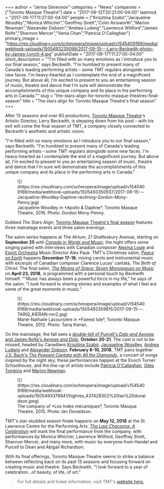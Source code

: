 +++
author = "Jenna Simeonov"
categories = "News"
companies = ["Toronto Masque Theatre"]
date = "2017-09-12T20:21:00-04:00"
lastmod = "2017-09-17T11:27:00-04:00"
people = ["Krisztina Szabó","Jacqueline Woodley","Monica Whicher","Geoffrey Sirett","Colin Ainsworth","Marion Newman","Alexander Dobson","Andrea Ludwig","Lawrence Wiliford","James Rolfe","Shannon Mercer","Vania Chan","Patricia O'Callaghan"]
primary_image = "https://res.cloudinary.com/schmopera/image/upload/v1545409169/media/webhook-uploads/1505493235099/2017-09-15---Larry-Beckwith-photo-by-James-Lynch-4.jpg"
publishDate = "2017-09-17T11:27:00-04:00"
short_description = "&quot;I&#039;m filled with so many emotions as I introduce you to our final season,&quot; says Beckwith. &quot;I&#039;m humbled to present many of Canada&#039;s leading performing artists – some TMT regulars alongside some new faces. I&#039;m heavy-hearted as I contemplate the end of a magnificent journey. But above all, I&#039;m excited to present to you an entertaining season of music, theatre and dance that I&#039;m sure will demonstrate the accomplishments of this unique company and its place in the performing arts in Canada.&quot;"
slug = "the-stars-align-for-toronto-masque-theatres-final-season"
title = "The stars align for Toronto Masque Theatre&#039;s final season"
+++

After 13 seasons and over 60 productions, [Toronto Masque Theatre](/scene/companies/toronto-masque-theatre/)'s Artistic Director, Larry Beckwith, is stepping down from his post - with his exit will come the final season of TMT, a company closely connected to Beckwith's aesthetic and artistic vision.

"I'm filled with so many emotions as I introduce you to our final season," says Beckwith. "I'm humbled to present many of Canada's leading performing artists – some TMT regulars alongside some new faces. I'm heavy-hearted as I contemplate the end of a magnificent journey. But above all, I'm excited to present to you an entertaining season of music, theatre and dance that I'm sure will demonstrate the accomplishments of this unique company and its place in the performing arts in Canada."

<figure data-type="image">
![](https://res.cloudinary.com/schmopera/image/upload/v1545409169/media/webhook-uploads/1505493350937/2017-09-15---Jacqueline-Woodley-Daphne-reclining-Gordon-Mony-Penny.jpg)
<figcaption>Jacqueline Woodley in *Apollo & Daphne*, Toronto Masque Theatre, 2016. Photo: Gordon Mony-Penny.</figcaption>
</figure>

Dubbed *The Stars Align*, [Toronto Masque Theatre's final season](http://www.torontomasquetheatre.com/node/24) features three mainstage events and three salon evenings.

The salon series happens at The Atrium, 21 Shaftesbury Avenue, starting on **September 25** with [*Canada in Words and Music*](http://torontomasquetheatre.com/node/68); the night offers some singing paired with interviews with Canadian composer [Alexina Louie](/talking-with-composers-alexina-louie/) and [Esprit Orchestra](/scene/people/esprit-orchestra/) Music Director Alex Pauk. TMT's Christmas salon, [*Peace on Earth*](http://torontomasquetheatre.com/node/69) happens **December 17-18**, mixing carols and instrumental music with excerpts of Canadian composer Clarence Lucas' cantata, *The Birth of Christ*. The final salon, [*The Means of Grace: Seven Monologues on Music*](http://torontomasquetheatre.com/node/70) on **April 23, 2018**, is programmed with a personal touch by Beckwith himself. ""Music has always been a powerful force in my life," he says of the salon. "I look forward to sharing stories and examples of what I feel are some of the great moments in music."

<figure data-type="image">
![](https://res.cloudinary.com/schmopera/image/upload/v1545409169/media/webhook-uploads/1505493359815/2017-09-15---TARIQ_KIERAN-mn2.jpg)
<figcaption>Marie-Nathalie Lacoursière in *Fairest Isle*, Toronto Masque Theatre, 2012. Photo: Tariq Kieran.</figcaption>
</figure>

On the mainstage, the fall sees a [double-bill of Purcell's *Dido and Aeneas* and James Rolfe's *Aeneas and Dido*](http://torontomasquetheatre.com/node/65), **October 20-21**. The cast is not to be missed, headed by Canadians [Krisztina Szabó](/scene/people/krisztina-szabo/), [Jacqueline Woodley](/scene/people/jacqueline-woodley/), [Andrea Ludwig](/scene/people/andrea-ludwig/) and [Alexander Dobson](/scene/people/alexander-dobson/). **February 8-10, 2018**, TMT pairs together [J.S. Bach's *The Peasant Cantata* with *All the Diamonds*](http://torontomasquetheatre.com/node/66), a concert of songs inspired by the night sky; these performances happen at the Enoch Turner Schoolhouse, and the line-up of artists include [Patricia O'Callaghan](/scene/people/patricia-ocallaghan/), [Giles Tomkins](/talking-with-singers-giles-tomkins/) and [Marion Newman](/scene/people/marion-newman/).

<figure data-type="image">
![](https://res.cloudinary.com/schmopera/image/upload/v1545409169/media/webhook-uploads/1505493376641/highres_437429302%20ian%20donaldson.jpeg)
<figcaption>The company of *Les Indes mécaniques*, Toronto Masque Theatre, 2015. Photo: Ian Donaldson.</figcaption>
</figure>

TMT's star-studded season finale happens on **May 12, 2018** at the St. Lawrence Centre for the Performing Arts. [*The Last Chaconne: A Celebration*](http://torontomasquetheatre.com/node/67) will mark the final performance from the company, with performances by Monica Whicher, Lawrence Wiliford, Geoffrey Sirett, Shannon Mercer, and many more, with music by everyone from Handel and Purcell to Dean and Abigail Richardson.

With its final offerings, Toronto Masque Theatre seems to strike a balance between reflecting back on its past 13 seasons and focusing forward on creating music and theatre. Says Beckwith, "I look forward to a year of celebration...of beauty, of life, of art."

>For full details and ticket information, visit TMT's [website here.](http://www.torontomasquetheatre.com/node/24)


